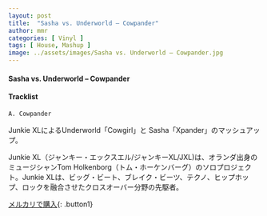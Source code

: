 ```yaml
---
layout: post
title:  "Sasha vs. Underworld – Cowpander"
author: mmr
categories: [ Vinyl ]
tags: [ House, Mashup ]
image: ../assets/images/Sasha vs. Underworld – Cowpander.jpg
---
```


#### Sasha vs. Underworld – Cowpander

#### Tracklist
```md
A. Cowpander
```

Junkie XLによるUnderworld「Cowgirl」と Sasha「Xpander」のマッシュアップ。

Junkie XL（ジャンキー・エックスエル/ジャンキーXL/JXL)は、オランダ出身のミュージシャンTom Holkenborg（トム・ホーケンバーグ）のソロプロジェクト。Junkie XLは、ビッグ・ビート、ブレイク・ビーツ、テクノ、ヒップホップ、ロックを融合させたクロスオーバー分野の先駆者。

[メルカリで購入](https://jp.mercari.com/item/m11560793638){: .button1}

